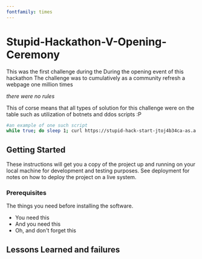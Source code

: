 ```yaml
---
fontfamily: times
---
```


# Stupid-Hackathon-V-Opening-Ceremony
This was the first challenge during the During the opening event of this hackathon 
The challenge was to cumulatively as a community refresh a webpage one million times 
                                                                                    
_there were no rules_
                                                                                      
This of corse means that all types of solution for this challenge were on the table such as utilization of botnets and ddos scripts :P 
```bash
#an example of one such script
while true; do sleep 1; curl https://stupid-hack-start-jtoj4b34ca-as.a.run.app/; done
```

## Getting Started

These instructions will get you a copy of the project up and running on your local machine for development and testing purposes. See deployment for notes on how to deploy the project on a live system.

### Prerequisites

The things you need before installing the software.

* You need this
* And you need this
* Oh, and don't forget this

## Lessons Learned and failures 





